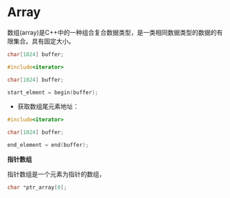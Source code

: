 # Array

数组(array)是C++中的一种组合复合数据类型，是一类相同数据类型的数据的有限集合。具有固定大小。


```c++
char[1024] buffer;
```


```c++
#include<iterator>

char[1024] buffer;

start_elment = begin(buffer);
```

* 获取数组尾元素地址：

```c++
#include<iterator>

char[1024] buffer;

end_element = end(buffer);
```




**指针数组**

指针数组是一个元素为指针的数组，

```cpp
char *ptr_array[0];
```
